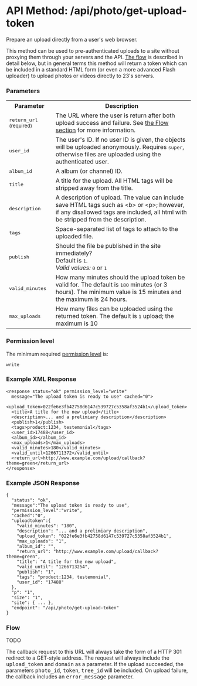 # API Method: /api/photo/get-upload-token

Prepare an upload directly from a user's web browser.

This method can be used to pre-authenticated uploads to a site without proxying them through your servers and the API. <a href="#flow">The flow</a> is described in detail below, but in general terms this method will return a token which can be included in a standard HTML form (or even a more advanced Flash uploader) to upload photos or videos directly to 23's servers.


### Parameters

<table class="pretty">
  <tr><th>Parameter</th><th>Description</th></tr>
  <tr><td><tt>return_url</tt> <small>(required)</small></td><td>The URL where the user is return after both upload success and failure. See <a href="#flow">the Flow section</a> for more information.</td></tr>
  <tr><td><tt>user_id</tt></td><td>The user's ID. If no user ID is given, the objects will be uploaded anonymously. Requires <tt>super</tt>, otherwise files are uploaded using the authenticated user.</td></tr>
  <tr><td><tt>album_id</tt></td><td>A album (or channel) ID.</td></tr>
  <tr><td><tt>title</tt></td><td>A title for the upload. All HTML tags will be stripped away from the title.</td></tr>
  <tr><td><tt>description</tt></td><td>A description of upload. The value can include save HTML tags such as &lt;b&gt; or &lt;p&gt;; however, if any disallowed tags are included, all html with be stripped from the description.</td></tr>
  <tr><td><tt>tags</tt></td><td>Space-separated list of tags to attach to the uploaded file.</td></tr>
  <tr><td><tt>publish</tt></td><td>Should the file be published in the site immediately?<br/>Default is <tt>1</tt>.<br/><i>Valid values:</i> <tt>0</tt> or <tt>1</tt></td></tr>
  <tr><td><tt>valid_minutes</tt></td><td>How many minutes should the upload token be valid for. The default is <tt>180</tt> minutes (or 3 hours). The minimum value is 15 minutes and the maximum is 24 hours.</td></tr>
  <tr><td><tt>max_uploads</tt></td><td>How many files can be uploaded using the returned token. The default is <tt>1</tt> upload; the maximum is 10</td></tr>
</table>

    

### Permission level 

The minimum required [permission level](index#permission-level) is:

    write

### Example XML Response

    <response status="ok" permission_level="write" 
      message="The upload token is ready to use" cached="0">
      <upload_token>022fe6e3fb42758d6147c539727c5358af3524b1</upload_token>
      <title>A title for the new upload</title>
      <description>... and a prelimiary description</description>
      <publish>1</publish>
      <tags>product:1234, testemonial</tags>
      <user_id>17488</user_id>
      <album_id></album_id>
      <max_uploads>1</max_uploads>
      <valid_minutes>180</valid_minutes>
      <valid_until>1266711372</valid_until>
      <return_url>http://www.example.com/upload/callback?theme=green</return_url>
    </response>

### Example JSON Response

    {
      "status": "ok", 
      "message":"The upload token is ready to use",
      "permission_level":"write",
      "cached":"0",
      "uploadtoken":{
        "valid_minutes": "180", 
        "description": "... and a prelimiary description", 
        "upload_token": "022fe6e3fb42758d6147c539727c5358af3524b1", 
        "max_uploads": "1", 
        "album_id": "", 
        "return_url": "http://www.example.com/upload/callback?theme=green", 
        "title": "A title for the new upload", 
        "valid_until": "1266713254", 
        "publish": "1", 
        "tags": "product:1234, testemonial",
        "user_id": "17488"
      },
      "p": "1",
      "size": "1",
      "site": { ... },
      "endpoint": "/api/photo/get-upload-token"
    }


### Flow

TODO

The callback request to this URL will always take the form of a HTTP 301 redirect to a GET-style address. The request will always include the <tt>upload_token</tt> and <tt>domain</tt> as a parameter. If the upload succeeded, the parameters <tt>photo_id</tt>, <tt>token</tt>, <tt>tree_id</tt> will be included. On upload failure, the callback includes an <tt>error_message</tt> parameter.
